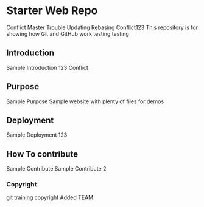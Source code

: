 # Starter Web Repo
Conflict Master Trouble
Updating Rebasing
Conflict123
This repository is for showing how Git and GitHub work
testing testing

## Introduction 
Sample Introduction 123
Conflict

## Purpose
Sample Purpose
Sample website with plenty of files for demos

## Deployment
Sample Deployment 123

## How To contribute
Sample Contribute
Sample Contribute 2

### Copyright
git training copyright
Added TEAM
